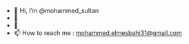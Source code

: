 - 👋 Hi, I’m @mohammed_sultan
- 👀 
- 🌱 
- 📫 How to reach me : 
           mohammed.elmesbahi31@gmail.com
  


<!---
simosultan1/simosultan1 is a ✨ special ✨ repository because its `README.md` (this file) appears on your GitHub profile.
You can click the Preview link to take a look at your changes.
--->
